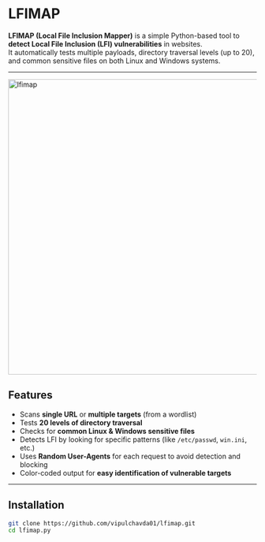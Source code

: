 # LFIMAP

**LFIMAP (Local File Inclusion Mapper)** is a simple Python-based tool to **detect Local File Inclusion (LFI) vulnerabilities** in websites.  
It automatically tests multiple payloads, directory traversal levels (up to 20), and common sensitive files on both Linux and Windows systems.

---
<img width="944" height="599" alt="lfimap" src="https://github.com/user-attachments/assets/86cbdaa7-de5c-479a-8fca-9ff4ea39260f" />

## Features
- Scans **single URL** or **multiple targets** (from a wordlist)
- Tests **20 levels of directory traversal**
- Checks for **common Linux & Windows sensitive files**
- Detects LFI by looking for specific patterns (like `/etc/passwd`, `win.ini`, etc.)
- Uses **Random User-Agents** for each request to avoid detection and blocking
- Color-coded output for **easy identification of vulnerable targets**

---

## Installation
```bash
git clone https://github.com/vipulchavda01/lfimap.git
cd lfimap.py
